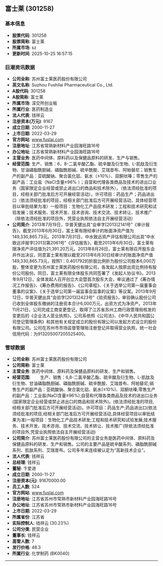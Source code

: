 ## 富士莱 (301258)

### 基本信息

- **股票代码**: 301258
- **股票简称**: 富士莱
- **所属市场**: sz
- **更新时间**: 2025-10-25 16:57:15

### 巨潮资讯数据

- **公司全称**: 苏州富士莱医药股份有限公司
- **英文名称**: Suzhou Fushilai Pharmaceutical Co., Ltd.
- **A股代码**: 301258
- **A股简称**: 富士莱
- **所属市场**: 深交所创业板
- **所属行业**: 医药制造业
- **法人代表**: 钱祥云
- **注册资本(万元)**: 9167
- **成立日期**: 2000-11-27
- **上市日期**: 2022-03-29
- **官方网站**: www.fuslai.com
- **注册地址**: 江苏省常熟新材料产业园海旺路16号
- **办公地址**: 江苏省常熟新材料产业园海旺路16号
- **主营业务**: 医药中间体、原料药以及保健品原料的研发、生产与销售。
- **经营范围**: 生产、销售：6，8-二氯辛酸乙酯、硫辛酸及衍生物、L-肌肽及衍生物、甘油磷脂酰胆碱、磷脂酰胆碱、硫辛酰胺、艾瑞昔布、阿帕替尼；销售生产的副产品：亚硫酸钠、聚合氯化铝、氨水（≤10%）、双酮呔嗪；零售生产的副产品：工业盐（NaCl含量≥96% ）；自营和代理各类商品及技术的进出口业务（国家限定企业经营或禁止进出口的商品和技术除外）。（依法须经批准的项目，经相关部门批准后方可开展经营活动）。许可项目：药品生产；药品进出口（依法须经批准的项目，经相关部门批准后方可开展经营活动，具体经营项目以审批结果为准）一般项目：生物化工产品技术研发；工程和技术研究和试验发展；技术服务、技术开发、技术咨询、技术交流、技术转让、技术推广（除依法须经批准的项目外，凭营业执照依法自主开展经营活动）
- **公司简介**: 2013年7月19日，华普天健出具“会审字[2013]2141号”《审计报告》，截至2013年6月30日，富士莱有限经审计的账面净资产值为149,330,865.73元。2013年7月31日，中水致远资产评估有限公司出具“中水致远评报字[2013]第2061号”《评估报告》，截至2013年6月30日，富士莱有限净资产评估值为21,391.20万元。2013年8月26日，富士莱有限召开股东会并作出决议，同意富士莱有限以截至2013年6月30日经审计的账面净资产值149,330,865.73元，按照1：0.401792的折股比例折为股份公司股本6,000万股，整体变更为苏州富士莱医药股份有限公司，各发起人按原出资比例持有股份公司股份。同日，富士莱有限全体股东共同签署了《发起人协议书》。2013年9月12日，全体发起人召开创立大会暨首次股东大会，审议通过了《筹办情况工作报告》、《筹办费用的报告》、《公司章程》、《关于选举公司第一届董事会董事的议案》、《关于选举公司第一届监事会监事的议案》等议案。2013年9月12日，华普天健出具“会验字[2013]2423号”《验资报告》，审验确认股份公司已收到全体股东缴纳的注册资本合计6,000万元，出资方式为净资产。2013年11月21日，公司完成工商变更登记，取得了江苏省苏州工商行政管理局核发的变更后的《企业法人营业执照》。公司系依照《公司法》、《中华人民共和国公司登记管理条例》和其他有关规定成立的股份有限公司以发起方式设立的股份有限公司。公司在苏州市市场监督管理局注册登记并取得营业执照，统一社会信用代码：为913205007205525400。

### 雪球数据

- **公司全称**: 苏州富士莱医药股份有限公司
- **公司简称**: 富士莱
- **主营业务**: 医药中间体、原料药及保健品原料的研发、生产和销售。
- **经营范围**: 　　生产、销售：6,8-二氯辛酸乙酯、硫辛酸及衍生物、L-肌肽及衍生物、甘油磷脂酰胆碱、磷脂酰胆碱、硫辛酰胺、艾瑞昔布、阿帕替尼;销售生产的副产品：亚硫酸钠、聚合氯化铝、氨水(≤10%)、双酮呔嗪;零售生产的副产品：工业盐(NaCl含量≥96%);自营和代理各类商品及技术的进出口业务(国家限定企业经营或禁止进出口的商品和技术除外)。(依法须经批准的项目,经相关部门批准后方可开展经营活动)。许可项目：药品生产;药品进出口(依法须经批准的项目,经相关部门批准后方可开展经营活动,具体经营项目以审批结果为准)一般项目：生物化工产品技术研发;工程和技术研究和试验发展;技术服务、技术开发、技术咨询、技术交流、技术转让、技术推广(除依法须经批准的项目外,凭营业执照依法自主开展经营活动)
- **公司简介**: 苏州富士莱医药股份有限公司的主营业务是医药中间体、原料药及保健品原料的研发、生产和销售。公司的主要产品是硫辛酸系列、磷脂酰胆碱系列、肌肽系列、艾瑞昔布。公司多年来连续被认定为“高新技术企业”。
- **法人代表**: 钱祥云
- **总经理**: 钱祥云
- **董秘**: 卞爱进
- **成立日期**: 2000-11-27
- **注册资本(元)**: 91670000.00
- **员工人数**: 524
- **官方网站**: www.fuslai.com
- **注册地址**: 江苏省苏州市常熟市新材料产业园海旺路16号
- **办公地址**: 江苏省苏州市常熟市新材料产业园海旺路16号
- **上市日期**: 2022-03-29
- **所属省份**: 江苏省
- **实际控制人**: 钱祥云 (30.23%)
- **公司分类**: 民营企业
- **董事长**: 钱祥云
- **高管人数**: 7
- **发行价格**: 48.3
- **所属行业**: 化学制药 (BK0040)

---